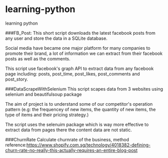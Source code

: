 # learning-python
learning python

###FB_Post:
  This short script downloads the latest facebook posts from any user and store the data in a SQLite database.
  
  Social media have became one major platform for many companies to promote their brand, a lot of information we can extract from their facebook posts as well as the comments. 
  
  This script use facebook's graph API to extract data from any facebook page including: posts, post_time, post_likes, post_comments and post_story.
  
###DataScrapeWithSelenium
  This script scapes data from 3 websites using selenium and beautifulsoup package
  
  The aim of project is to understand some of our competitor's operation pattern (e.g: the frequencey of new items, the quantity of new items, the type of items and their pricing strategy.)
  
  The script uses the selenuim package which is way more effective to extract data from pages there the content data are not static.
  
###ChurnRate
  Calculate churnrate of the business, method reference:https://www.shopify.com.sg/technology/4018382-defining-churn-rate-no-really-this-actually-requires-an-entire-blog-post 

